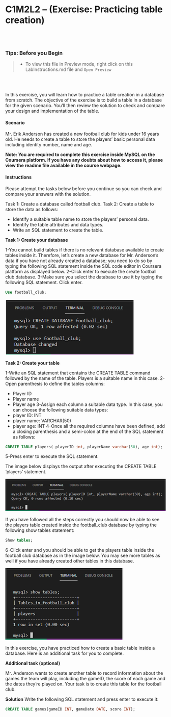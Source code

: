 # C1M2L2 – (Exercise: Practicing table creation)

<br><br>
 ### **Tips: Before you Begin**
> - To view this file in Preview mode, right click on this LabInstructions.md file and `Open Preview`

<br>
<br>

In this exercise, you will learn how to practice a table creation in a database from scratch. The objective of the exercise is to build a table in a database for the given scenario. You’ll then review the solution to check and compare your design and implementation of the table.   

#### Scenario
Mr. Erik Anderson has created a new football club for kids under 16 years old. He needs to create a table to store the players’ basic personal data including identity number, name and age.  

**Note: You are required to complete this exercise inside MySQL on the Coursera platform. If you have any doubts about how to access it, please view the readme file available in the course webpage.**

#### Instructions
Please attempt the tasks below before you continue so you can check and compare your answers with the solution.

Task 1: Create a database called football club. 
Task 2: Create a table to store the data as follows:
* Identify a suitable table name to store the players’ personal data. 
* Identify the table attributes and data types. 
* Write an SQL statement to create the table. 



**Task 1: Create your database**

1-You cannot build tables if there is no relevant database available to create tables inside it. Therefore, let’s create a new database for Mr. Anderson’s data if you have not already created a database; you need to do so by typing the following SQL statement inside the SQL code editor in Coursera platform as displayed below. 
2-Click enter to execute the create football club database. 
3-Make sure you select the database to use it by typing the following SQL statement. Click enter.


```SQL
Use football_club; 

```

![Use statement](PracticingTableCreationImages/Picture1.PNG)


**Task 2: Create your table**

1-Write an SQL statement that contains the CREATE TABLE command followed by the name of the table. Players is a suitable name in this case. 
2-Open parenthesis to define the tables columns:  
* Player ID
* Player name 
* Player age
3-Assign each column a suitable data type. In this case, you can choose the following suitable data types:
* player ID: INT
* player name: VARCHAR(50)
* player age: INT 
4-Once all the required columns have been defined, add a closing parenthesis and a semi-colon at the end of the SQL statement as follows: 


```SQL
CREATE TABLE players( playerID int, playerName varchar(50), age int);

```

5-Press enter to execute the SQL statement. 

The image below displays the output after executing the CREATE TABLE ‘players’ statement.  

![Output](PracticingTableCreationImages/Picture2.PNG)


If you have followed all the steps correctly you should now be able to see the players table created inside the football_club database by typing the following show tables statement:


```SQL
Show tables;

```

6-Click enter and you should be able to get the players table inside the football club database as in the image below.  You may see more tables as well if you have already created other tables in this database.  

![Tables in football club database](PracticingTableCreationImages/Picture3.PNG)

In this exercise, you have practiced how to create a basic table inside a database. Here is an additional task for you to complete. 



**Additional task (optional)**

Mr. Anderson  wants to create another table to record information about the games the team will play, including the gameID, the score of each game and the dates they’re played on.      Your task is to create this table for the football club.  



**Solution**
Write the following SQL statement and press enter to execute it:

```SQL
CREATE TABLE games(gameID INT, gameDate DATE, score INT);   

```



